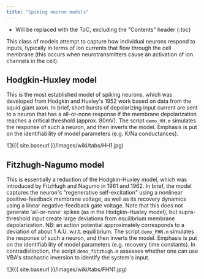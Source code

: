 ```yaml
---
title: "Spiking neuron models"
---
```

* Will be replaced with the ToC, excluding the "Contents" header
{:toc}

This class of models attempt to capture how individual neurons respond to inputs, typically in terms of ion currents that flow through the cell membrane (this occurs when neurotransmitters cause an activation of ion channels in the cell).

## Hodgkin-Huxley model

This is the most established model of spiking neurons, which was developed from Hodgkin and Huxley's 1952 work based on data from the squid giant axon. In brief, short bursts of depolarizing input current are sent to a neuron that has a all-or-none response if the membrane depolarization reaches a critical threshold (approx. 80mV). The script `demo_HH.m` simulates the response of such a neuron, and then inverts the model. Emphasis is put on the identifiability of model parameters (e.g. K/Na conductances).

![]({{ site.baseurl }}/images/wiki/tabs/HH1.jpg)

## Fitzhugh-Nagumo model

This is essentially a reduction of the Hodgkin-Huxley model, which was introduced by FitzHugh and Nagumo in 1961 and 1962. In brief, the model captures the neuron's "regenerative self-excitation" using a nonlinear positive-feedback membrane voltage, as well as its recovery dynamics using a linear negative-feedback gate voltage. Note that this does not generate 'all-or-none' spikes (as in the Hodgkin-Huxley model), but supra-threshold input create large deviations from equilibrium membrane depolarization. NB: an action potential approximately corresponds to a deviation of about 1 A.U. w.r.t. equilibrium. The script `demo_FHN.m` simulates the response of such a neuron, and then inverts the model. Emphasis is put on the identifiability of model parameters (e.g. recovery time constants). In contradistinction, the script `demo_fitzhugh.m` assesses whether one can use VBA's stochastic inversion to identify the system's input.

![]({{ site.baseurl }}/images/wiki/tabs/FHN1.jpg)

